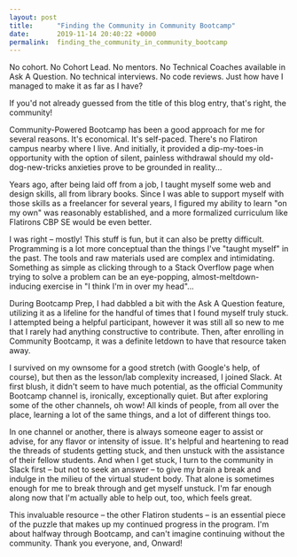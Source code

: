 ```yaml
---
layout: post
title:      "Finding the Community in Community Bootcamp"
date:       2019-11-14 20:40:22 +0000
permalink:  finding_the_community_in_community_bootcamp
---
```



No cohort. No Cohort Lead. No mentors. No Technical Coaches available in Ask A Question. No technical interviews. No code reviews. Just how have I managed to make it as far as I have? 

If you'd not already guessed from the title of this blog entry, that's right, the community!

Community-Powered Bootcamp has been a good approach for me for several reasons. It's economical. It's self-paced. There's no Flatiron campus nearby where I live. And initially, it provided a dip-my-toes-in opportunity with the option of silent, painless withdrawal should my old-dog-new-tricks anxieties prove to be grounded in reality... 

Years ago, after being laid off from a job, I taught myself some web and design skills, all from library books. Since I was able to support myself with those skills as a freelancer for several years, I figured my ability to learn "on my own" was reasonably established, and a more formalized curriculum like Flatirons CBP SE would be even better. 

I was right – mostly! This stuff is fun, but it can also be pretty difficult. Programming is a lot more conceptual than the things I've "taught myself" in the past. The tools and raw materials used are complex and intimidating. Something as simple as clicking through to a Stack Overflow page when trying to solve a problem can be an eye-popping, almost-meltdown-inducing exercise in "I think I'm in over my head"... 

During Bootcamp Prep, I had dabbled a bit with the Ask A Question feature, utilizing it as a lifeline for the handful of times that I found myself truly stuck. I attempted being a helpful participant, however it was still all so new to me that I rarely had anything constructive to contribute. Then, after enrolling in Community Bootcamp, it was a definite letdown to have that resource taken away. 

I survived on my ownsome for a good stretch (with Google's help, of course), but then as the lesson/lab complexity increased, I joined Slack. At first blush, it didn't seem to have much potential, as the official Community Bootcamp channel is, ironically, exceptionally quiet. But after exploring some of the other channels, oh wow! All kinds of people, from all over the place, learning a lot of the same things, and a lot of different things too. 

In one channel or another, there is always someone eager to assist or advise, for any flavor or intensity of issue. It's helpful and heartening to read the threads of students getting stuck, and then unstuck with the assistance of their fellow students. And when I get stuck, I turn to the community in Slack first – but not to seek an answer – to give my brain a break and indulge in the milieu of the virtual student body. That alone is sometimes enough for me to break through and get myself unstuck. I'm far enough along now that I'm actually able to help out, too, which feels great. 

This invaluable resource – the other Flatiron students – is an essential piece of the puzzle that makes up my continued progress in the program. I'm about halfway through Bootcamp, and can't imagine continuing without the community. Thank you everyone, and, Onward!


